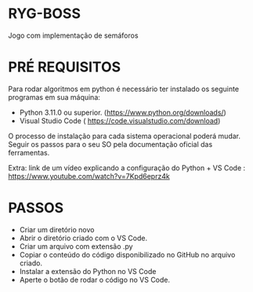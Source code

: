 # RYG-BOSS
Jogo com implementação de semáforos

# PRÉ REQUISITOS

Para rodar algoritmos em python é necessário ter instalado os seguinte programas em sua máquina: 
- Python 3.11.0 ou superior. (https://www.python.org/downloads/)
- Visual Studio Code ( https://code.visualstudio.com/download)

O processo de instalação para cada sistema operacional poderá mudar. Seguir os passos para o seu SO pela documentação oficial das ferramentas. 

Extra: link de um vídeo explicando a configuração do Python + VS Code : https://www.youtube.com/watch?v=7Kpd6eprz4k

# PASSOS

- Criar um diretório novo
- Abrir o diretório criado com o VS Code.
- Criar um arquivo com extensão .py
- Copiar o conteúdo do código disponibilizado no GitHub no arquivo criado.
- Instalar a extensão do Python no VS Code
- Aperte o botão de rodar o código no VS Code. 

